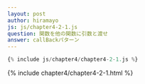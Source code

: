 ```yaml
---
layout: post
author: hiramayo
js: js/chapter4-2-1.js
question: 関数を他の関数に引数と渡せ
answer: callBackパターン
---
```


```javascript
{% include js/chapter4/chapter4-2-1.js %}
```
{% include chapter4/chapter4-2-1.html %}